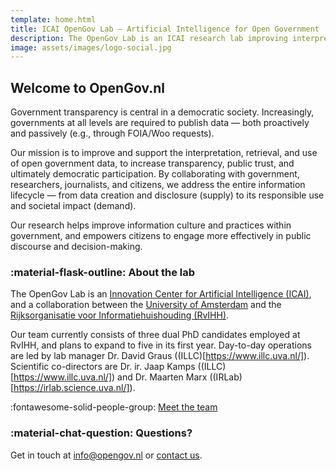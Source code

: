 ```yaml
---
template: home.html
title: ICAI OpenGov Lab – Artificial Intelligence for Open Government
description: The OpenGov Lab is an ICAI research lab improving interpretation, retrieval, and use of open government data. A collaboration between UvA and RvIHH.
image: assets/images/logo-social.jpg
---
```


<style>
  .md-typeset h1 {
    display: none;
  }
</style>

## Welcome to OpenGov.nl

Government transparency is central in a democratic society. Increasingly, governments at all levels are required to publish data — both proactively and passively (e.g., through FOIA/Woo requests).  

Our mission is to improve and support the interpretation, retrieval, and use of open government data, to increase transparency, public trust, and ultimately democratic participation. 
By collaborating with government, researchers, journalists, and citizens, we address the entire information lifecycle — from data creation and disclosure (supply) to its responsible use and societal impact (demand).

Our research helps improve information culture and practices within government, and empowers citizens to engage more effectively in public discourse and decision-making.

### :material-flask-outline: About the lab

The OpenGov Lab is an [Innovation Center for Artificial Intelligence (ICAI)](https://icai.ai), and a collaboration between the [University of Amsterdam](https://uva.nl/en) and the [Rijksorganisatie voor Informatiehuishouding (RvIHH)](https://www.rvihh.nl/).

Our team currently consists of three dual PhD candidates employed at RvIHH, and plans to expand to five in its first year. 
Day-to-day operations are led by lab manager Dr. David Graus ((ILLC)[https://www.illc.uva.nl/]). Scientific co-directors are Dr. ir. Jaap Kamps ((ILLC)[https://www.illc.uva.nl/]) and Dr. Maarten Marx ((IRLab)[https://irlab.science.uva.nl/]).  

:fontawesome-solid-people-group: [Meet the team](team.md)

### :material-chat-question: Questions?

Get in touch at [info@opengov.nl](mailto:info@opengov.nl) or [contact us](contact.md).
